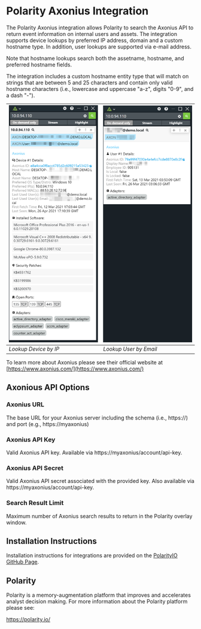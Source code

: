 # Polarity Axonius Integration

The Polarity Axonius integration allows Polarity to search the Axonius API to return event information on internal users and assets.  The integration supports device lookups by preferred IP address, domain and a custom hostname type. In addition, user lookups are supported via e-mail address.

Note that hostname lookups search both the assetname, hostname, and preferred hostname fields.

The integration includes a custom hostname entity type that will match on strings that are between 5 and 25 characters and contain only valid hostname characters (i.e., lowercase and uppercase "a-z", digits "0-9", and a dash "-").

| ![device lookup example](assets/overlay-ip.png) | ![user lookup example](assets/overlay-email.png) |
|---|---|
|*Lookup Device by IP* | *Lookup User by Email* |

To learn more about Axonius please see their official website at [https://www.axonius.com/](https://www.axonius.com/)

## Axonious API Options 

### Axonius URL
The base URL for your Axonius server including the schema (i.e., https://) and port (e.g., https://myaxonius)

### Axonius API Key
Valid Axonius API key.  Available via https://myaxonius/account/api-key.

### Axonius API Secret
Valid Axonius API secret associated with the provided key.  Also available via https://myaxonius/account/api-key.

### Search Result Limit
Maximum number of Axonius search results to return in the Polarity overlay window.

## Installation Instructions

Installation instructions for integrations are provided on the [PolarityIO GitHub Page](https://polarityio.github.io/).

## Polarity

Polarity is a memory-augmentation platform that improves and accelerates analyst decision making.  For more information about the Polarity platform please see:

https://polarity.io/

